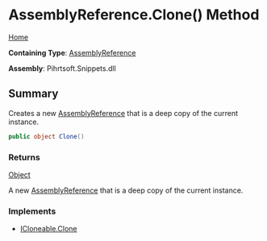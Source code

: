 # AssemblyReference\.Clone\(\) Method

[Home](../../../../README.md)

**Containing Type**: [AssemblyReference](../README.md)

**Assembly**: Pihrtsoft\.Snippets\.dll

## Summary

Creates a new [AssemblyReference](../README.md) that is a deep copy of the current instance\.

```csharp
public object Clone()
```

### Returns

[Object](https://docs.microsoft.com/en-us/dotnet/api/system.object)

A new [AssemblyReference](../README.md) that is a deep copy of the current instance\.

### Implements

* [ICloneable.Clone](https://docs.microsoft.com/en-us/dotnet/api/system.icloneable.clone)
